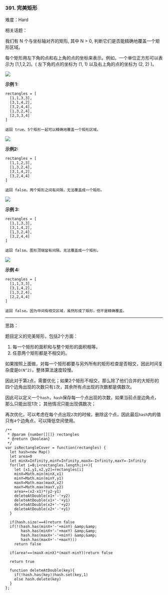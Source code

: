 ### 391. 完美矩形

难度：Hard

相关话题：

我们有 N 个与坐标轴对齐的矩形, 其中 N > 0, 判断它们是否能精确地覆盖一个矩形区域。



每个矩形用左下角的点和右上角的点的坐标来表示。例如，一个单位正方形可以表示为 [1,1,2,2]。( 左下角的点的坐标为 (1, 1) 以及右上角的点的坐标为 (2, 2) )。



![](https://assets.leetcode-cn.com/aliyun-lc-upload/uploads/2018/10/22/rectangle_perfect.gif)




**示例 1:** 



```
rectangles = [
  [1,1,3,3],
  [3,1,4,2],
  [3,2,4,4],
  [1,3,2,4],
  [2,3,3,4]
]

返回 true。5个矩形一起可以精确地覆盖一个矩形区域。
```






![](https://assets.leetcode-cn.com/aliyun-lc-upload/uploads/2018/10/22/rectangle_separated.gif)




**示例2:** 



```
rectangles = [
  [1,1,2,3],
  [1,3,2,4],
  [3,1,4,2],
  [3,2,4,4]
]

返回 false。两个矩形之间有间隔，无法覆盖成一个矩形。
```






![](https://assets.leetcode-cn.com/aliyun-lc-upload/uploads/2018/10/22/rectangle_hole.gif)




**示例 3:** 



```
rectangles = [
  [1,1,3,3],
  [3,1,4,2],
  [1,3,2,4],
  [3,2,4,4]
]

返回 false。图形顶端留有间隔，无法覆盖成一个矩形。
```






![](https://assets.leetcode-cn.com/aliyun-lc-upload/uploads/2018/10/22/rectangle_intersect.gif)




**示例 4:** 



```
rectangles = [
  [1,1,3,3],
  [3,1,4,2],
  [1,3,2,4],
  [2,2,4,4]
]

返回 false。因为中间有相交区域，虽然形成了矩形，但不是精确覆盖。
```



-----

思路：

题目定义的完美矩形，包括2个方面：

1. 每一个矩形的面积和与整个矩形的面积相等。
2. 任意两个矩形都是不相交的。

如果按照上面做，对每一个矩形都要与另外所有的矩形检查是否相交，因此时间复杂度是`O(N^2)`，整体算法速度较慢。

因此对于第`2`点，需要优化；如果2个矩形不相交，那么除了他们合并的大矩形的四个边角出现的次数只有`1`次，其余所有点出现的次数都是偶数次。

因此可以定义一个`hash`，`hash`保存每一个点出现的次数，如果当前点是边角点，那么只能出现1次；
其他情况只能出现偶数次；

再次优化，可以考虑在每个点出现`2`次的时候，删除这个点，因此最后`hash`内的值只有`4`个边角点，可以降低空间使用。
```
/**
 * @param {number[][]} rectangles
 * @return {boolean}
 */
var isRectangleCover = function(rectangles) {
  let hash=new Map()
  let area=0
  let minX=Infinity,minY=Infinity,maxX=-Infinity,maxY=-Infinity
  for(let i=0;i<rectangles.length;i++){
    let [x1,y1,x2,y2]=rectangles[i]
    minX=Math.min(minX,x1)
    minY=Math.min(minY,y1)
    maxX=Math.max(maxX,x2)
    maxY=Math.max(maxY,y2)
    area+=(x2-x1)*(y2-y1)
    deleteAtDouble(x1+'-'+y2)
    deleteAtDouble(x1+'-'+y1)
    deleteAtDouble(x2+'-'+y2)
    deleteAtDouble(x2+'-'+y1)
  }
  
  if(hash.size!==4)return false
  if(!(hash.has(minX+'-'+minY) &amp;&amp;
       hash.has(minX+'-'+maxY) &amp;&amp;
       hash.has(maxX+'-'+minY) &amp;&amp;
       hash.has(maxX+'-'+maxY)))
    return false

  if(area!==(maxX-minX)*(maxY-minY))return false
  
  return true
  
  function deleteAtDouble(key){
    if(!hash.has(key))hash.set(key,1)
    else hash.delete(key)
  }
};
```

